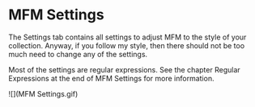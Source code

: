# MFM Settings

The Settings tab contains all settings to adjust MFM to the style of your collection. Anyway, if you follow my style, then there should not be too much need to change any of the settings.

Most of the settings are regular expressions.  See the chapter Regular Expressions at the end of MFM Settings for more information.

![](MFM Settings.gif)


